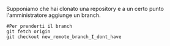 Supponiamo che hai clonato una repository e a un certo punto l'amministratore aggiunge un branch.

```
#Per prenderti il branch
git fetch origin
git checkout new_remote_branch_I_dont_have
```
